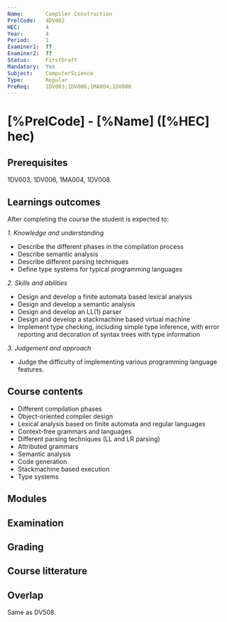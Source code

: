 ```yaml
---
Name:       Compiler Construction
PrelCode:   4DV002
HEC:        4
Year:       4
Period:     1
Examiner1:  ??    
Examiner2:  ??
Status:     FirstDraft
Mandatory:  Yes
Subject:    ComputerScience
Type:       Regular
PreReq:     1DV003;1DV006;1MA004;1DV008  
---
```


# [%PrelCode] - [%Name] ([%HEC] hec)

## Prerequisites

1DV003, 1DV006, 1MA004, 1DV008.

## Learnings outcomes

After completing the course the student is expected to:

*1. Knowledge and understanding*

- Describe the different phases in the compilation process
- Describe semantic analysis
- Describe different parsing techniques
- Define type systems for typical programming languages

*2.	Skills and abilities*

- Design and develop a finite automata based lexical analysis
- Design and develop a semantic analysis
- Design and develop an LL(1) parser
- Design and develop a stack­machine based virtual machine
- Implement type checking, including simple type inference, with error reporting and decoration of syntax trees with type information

*3.	Judgement and approach*

- Judge the difficulty of implementing various programming language features.

## Course contents

- Different compilation phases
- Object­-oriented compiler design
- Lexical analysis based on finite automata and regular languages 
- Context­-free grammars and languages
- Different parsing techniques (LL­ and LR­ parsing)
- Attributed grammars
- Semantic analysis
- Code generation
- Stack­machine based execution
- Type systems

## Modules

## Examination

## Grading

## Course litterature

## Overlap

Same as DV508.